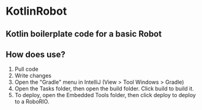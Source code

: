 # KotlinRobot
## Kotlin boilerplate code for a basic Robot
## How does use?
1. Pull code
2. Write changes
3. Open the "Gradle" menu in IntelliJ (View > Tool Windows > Gradle)
4. Open the Tasks folder, then open the build folder. Click build to build it.
5. To deploy, open the Embedded Tools folder, then click deploy to deploy to a RoboRIO.

